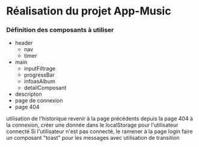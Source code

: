 # Réalisation du projet App-Music

### Définition des composants à utiliser
* header 
    * nav
    * timer
* main
    * inputFiltrage
    * progressBar
    * infoasAlbum
    * detailComposant
* descripton
* page de connexion
* page 404

utilisation de l'historique revenir à la page précédents depuis la page 404
à la connexion, créer une donnée dans le localStorage pour l'utilisateur connecté 
Si l'utilisateur n'est pas connecté, le ramener à la page login 
faire un composant "toast" pour les messages avec utilisation de transition
